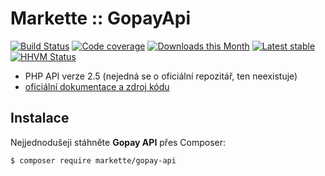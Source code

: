 # Markette :: GopayApi

[![Build Status](https://img.shields.io/travis/Markette/GopayApi.svg?style=flat-square)](https://travis-ci.org/Markette/GopayApi)
[![Code coverage](https://img.shields.io/coveralls/Markette/GopayApi.svg?style=flat-square)](https://coveralls.io/r/Markette/GopayApi)
[![Downloads this Month](https://img.shields.io/packagist/dm/markette/gopay-api.svg?style=flat-square)](https://packagist.org/packages/markette/gopay-api)
[![Latest stable](https://img.shields.io/packagist/v/markette/gopay-api.svg?style=flat-square)](https://packagist.org/packages/markette/gopay-api)
[![HHVM Status](https://img.shields.io/hhvm/markette/gopay-api.svg?style=flat-square)](http://hhvm.h4cc.de/package/markette/gopay-api)

- PHP API verze 2.5 (nejedná se o oficiální repozitář, ten neexistuje)
- [oficiální dokumentace a zdroj kódu](http://help.gopay.com/cs/tema/integrace-2/integrace-platebni-puvodni-brany/php-api-verze-2-5)

## Instalace

Nejjednodušeji stáhněte **Gopay API** přes Composer:

```sh
$ composer require markette/gopay-api
```
